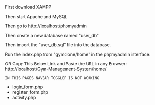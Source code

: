 First download XAMPP

Then start Apache and MySQL

Then go to http://localhost/phpmyadmin

Then create a new database named "user_db"

Then import the "user_db.sql" file into the database.

Run the index.php from "gymclone/home" in the phpmyadmin interface:

OR Copy This Below Link and Paste the URL in any Browser:
http://localhost/Gym-Management-System/home/


`IN THIS PAGES NAVBAR TOGGLER IS NOT WORKING`
- login_form.php
- register_form.php
- activity.php
